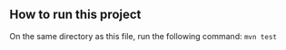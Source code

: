 ## How to run this project

On the same directory as this file, run the following command: `mvn test`
